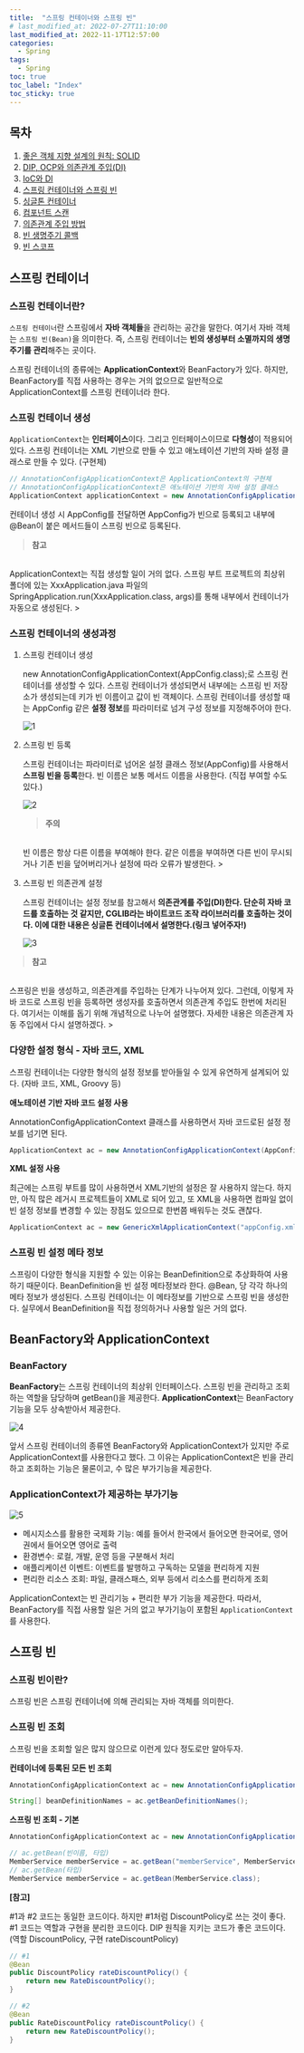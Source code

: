 ```yaml
---
title:  "스프링 컨테이너와 스프링 빈"
# last_modified_at: 2022-07-27T11:10:00
last_modified_at: 2022-11-17T12:57:00
categories: 
  - Spring
tags:
  - Spring
toc: true
toc_label: "Index"
toc_sticky: true
---
```


## 목차

1. [좋은 객체 지향 설계의 원칙: SOLID](https://yessm621.github.io/spring/Spring-SOLID/)
2. [DIP, OCP와 의존관계 주입(DI)](https://yessm621.github.io/spring/Spring-DIP-OCP-DI/)
3. [IoC와 DI](https://yessm621.github.io/spring/Spring-IoC-DI/)
4. [스프링 컨테이너와 스프링 빈](https://yessm621.github.io/spring/Spring-SpringContainer-Bean/)
5. [싱글톤 컨테이너](https://yessm621.github.io/spring/Spring-Singleton/)
6. [컴포넌트 스캔](https://yessm621.github.io/spring/Spring-ComponentScan/)
7. [의존관계 주입 방법](https://yessm621.github.io/spring/Spring-Dependency-Injection/)
8. [빈 생명주기 콜백](https://yessm621.github.io/spring/Spring-BeanLifeCycle/)
9. [빈 스코프](https://yessm621.github.io/spring/Spring-BeanScope/) 

## 스프링 컨테이너

### 스프링 컨테이너란?

`스프링 컨테이너`란 스프링에서 **자바 객체들**을 관리하는 공간을 말한다. 여기서 자바 객체는 `스프링 빈(Bean)`을 의미한다. 즉, 스프링 컨테이너는 **빈의 생성부터 소멸까지의 생명주기를 관리**해주는 곳이다.

스프링 컨테이너의 종류에는 **ApplicationContext**와 BeanFactory가 있다. 하지만, BeanFactory를 직접 사용하는 경우는 거의 없으므로 일반적으로 ApplicationContext를 스프링 컨테이너라 한다.

### 스프링 컨테이너 생성

`ApplicationContext`는 **인터페이스**이다. 그리고 인터페이스이므로 **다형성**이 적용되어 있다. 스프링 컨테이너는 XML 기반으로 만들 수 있고 애노테이션 기반의 자바 설정 클래스로 만들 수 있다. (구현체)

```java
// AnnotationConfigApplicationContext은 ApplicationContext의 구현체
// AnnotationConfigApplicationContext은 애노테이션 기반의 자바 설정 클래스
ApplicationContext applicationContext = new AnnotationConfigApplicationContext(AppConfig.class);
```

컨테이너 생성 시 AppConfig를 전달하면 AppConfig가 빈으로 등록되고 내부에 @Bean이 붙은 메서드들이 스프링 빈으로 등록된다.

> **참고**
<br>
ApplicationContext는 직접 생성할 일이 거의 없다. 스프링 부트 프로젝트의 최상위 폴더에 있는 XxxApplication.java 파일의 SpringApplication.run(XxxApplication.class, args)를 통해 내부에서 컨테이너가 자동으로 생성된다.
>

### 스프링 컨테이너의 생성과정

1. 스프링 컨테이너 생성
    
    new AnnotationConfigApplicationContext(AppConfig.class);로 스프링 컨테이너를 생성할 수 있다. 스프링 컨테이너가 생성되면서 내부에는 스프링 빈 저장소가 생성되는데 키가 빈 이름이고 값이 빈 객체이다. 스프링 컨테이너를 생성할 때는 AppConfig 같은 **설정 정보**를 파라미터로 넘겨 구성 정보를 지정해주어야 한다.
    
    ![1](https://user-images.githubusercontent.com/79130276/181144974-0c3fb81e-31f7-4b1b-aa04-f9b059c87ebb.png)
    
2. 스프링 빈 등록
    
    스프링 컨테이너는 파라미터로 넘어온 설정 클래스 정보(AppConfig)를 사용해서 **스프링 빈을 등록**한다. 빈 이름은 보통 메서드 이름을 사용한다. (직접 부여할 수도 있다.)
    
    ![2](https://user-images.githubusercontent.com/79130276/181144978-e20f7d01-b7e0-4016-bac1-df15d2509cef.png)
    

    > **주의**
    <br>
    빈 이름은 항상 다른 이름을 부여해야 한다. 같은 이름을 부여하면 다른 빈이 무시되거나 기존 빈을 덮어버리거나 설정에 따라 오류가 발생한다.
    > 

3. 스프링 빈 의존관계 설정
    
    스프링 컨테이너는 설정 정보를 참고해서 **의존관계를 주입(DI)**한다. 단순히 자바 코드를 호출하는 것 같지만, CGLIB라는 바이트코드 조작 라이브러리를 호출하는 것이다. 이에 대한 내용은 싱글톤 컨테이너에서 설명한다.**(링크 넣어주자!)**
    

    ![3](https://user-images.githubusercontent.com/79130276/181144983-9a0ebefe-8156-479d-a85f-d19724b80eef.png)

> **참고**
<br>
스프링은 빈을 생성하고, 의존관계를 주입하는 단계가 나누어져 있다. 그런데, 이렇게 자바 코드로 스프링 빈을 등록하면 생성자를 호출하면서 의존관계 주입도 한번에 처리된다. 여기서는 이해를 돕기 위해 개념적으로 나누어 설명했다. 자세한 내용은 의존관계 자동 주입에서 다시 설명하겠다.
> 

### 다양한 설정 형식 - 자바 코드, XML

스프링 컨테이너는 다양한 형식의 설정 정보를 받아들일 수 있게 유연하게 설계되어 있다. (자바 코드, XML, Groovy 등)

**애노테이션 기반 자바 코드 설정 사용**

AnnotationConfigApplicationContext 클래스를 사용하면서 자바 코드로된 설정 정보를 넘기면 된다.

```java
ApplicationContext ac = new AnnotationConfigApplicationContext(AppConfig.class)
```

**XML 설정 사용**

최근에는 스프링 부트를 많이 사용하면서 XML기반의 설정은 잘 사용하지 않는다. 하지만, 아직 많은 레거시 프로젝트들이 XML로 되어 있고, 또 XML을 사용하면 컴파일 없이 빈 설정 정보를 변경할 수 있는 장점도 있으므로 한번쯤 배워두는 것도 괜찮다.

```java
ApplicationContext ac = new GenericXmlApplicationContext("appConfig.xml");
```

### 스프링 빈 설정 메타 정보

스프링이 다양한 형식을 지원할 수 있는 이유는 BeanDefinition으로 추상화하여 사용하기 때문이다. BeanDefinition을 빈 설정 메타정보라 한다. @Bean, <bean>당 각각 하나의 메타 정보가 생성된다. 스프링 컨테이너는 이 메타정보를 기반으로 스프링 빈을 생성한다. 실무에서 BeanDefinition을 직접 정의하거나 사용할 일은 거의 없다.

## BeanFactory와 ApplicationContext

### BeanFactory

**BeanFactory**는 스프링 컨테이너의 최상위 인터페이스다. 스프링 빈을 관리하고 조회하는 역할을 담당하며 getBean()을 제공한다. **ApplicationContext**는 BeanFactory 기능을 모두 상속받아서 제공한다. 

![4](https://user-images.githubusercontent.com/79130276/181144985-e8863757-adc6-4ff6-a535-3a3b78aeae22.png)

앞서 스프링 컨테이너의 종류엔 BeanFactory와 ApplicationContext가 있지만 주로 ApplicationContext를 사용한다고 했다. 그 이유는 ApplicationContext은 빈을 관리하고 조회하는 기능은 물론이고, 수 많은 부가기능을 제공한다.

### ApplicationContext가 제공하는 부가기능

![5](https://user-images.githubusercontent.com/79130276/181144988-fc3a0b6b-e075-4c8f-a6aa-8f941aff53a3.png)

- 메시지소스를 활용한 국제화 기능: 예를 들어서 한국에서 들어오면 한국어로, 영어권에서 들어오면 영어로 출력
- 환경변수: 로컬, 개발, 운영 등을 구분해서 처리
- 애플리케이션 이벤트: 이벤트를 발행하고 구독하는 모델을 편리하게 지원
- 편리한 리소스 조회: 파일, 클래스패스, 외부 등에서 리소스를 편리하게 조회

ApplicationContext는 빈 관리기능 + 편리한 부가 기능을 제공한다. 따라서, BeanFactory를 직접 사용할 일은 거의 없고 부가기능이 포함된 `ApplicationContext`를 사용한다.

## 스프링 빈

### 스프링 빈이란?

스프링 빈은 스프링 컨테이너에 의해 관리되는 자바 객체를 의미한다.

### 스프링 빈 조회

스프링 빈을 조회할 일은 많지 않으므로 이런게 있다 정도로만 알아두자.

**컨테이너에 등록된 모든 빈 조회**

```java
AnnotationConfigApplicationContext ac = new AnnotationConfigApplicationContext(AppConfig.class);

String[] beanDefinitionNames = ac.getBeanDefinitionNames();
```

**스프링 빈 조회 - 기본**

```java
AnnotationConfigApplicationContext ac = new AnnotationConfigApplicationContext(AppConfig.class);

// ac.getBean(빈이름, 타입)
MemberService memberService = ac.getBean("memberService", MemberService.class);
// ac.getBean(타입)
MemberService memberService = ac.getBean(MemberService.class);
```

**[참고]**

#1과 #2 코드는 동일한 코드이다. 하지만 #1처럼 DiscountPolicy로 쓰는 것이 좋다. #1 코드는 역할과 구현을 분리한 코드이다. DIP 원칙을 지키는 코드가 좋은 코드이다. (역할 DiscountPolicy, 구현 rateDiscountPolicy)

```java
// #1
@Bean
public DiscountPolicy rateDiscountPolicy() {
    return new RateDiscountPolicy();
}

// #2
@Bean
public RateDiscountPolicy rateDiscountPolicy() {
    return new RateDiscountPolicy();
}
```
